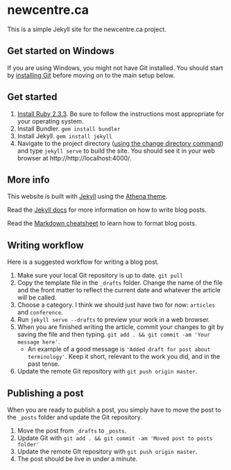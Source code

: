 # newcentre.ca

This is a simple Jekyll site for the newcentre.ca project.

## Get started on Windows

If you are using Windows, you might not have Git installed. You should start by [installing Git](http://www.jamessturtevant.com/posts/5-Ways-to-install-git-on-Windows/) before moving on to the main setup below.

## Get started

1. [Install Ruby 2.3.3](https://www.ruby-lang.org/en/documentation/installation/). Be sure to follow the instructions most appropriate for your operating system.
1. Install Bundler. `gem install bundler`
1. Install Jekyll. `gem install jekyll`
1. Navigate to the project directory ([using the change directory command](http://www.digitalcitizen.life/command-prompt-how-use-basic-commands)) and type `jekyll serve` to build the site. You should see it in your web browser at http://http://localhost:4000/.

## More info

This website is built with [Jekyll](https://jekyllrb.com/) using the [Athena theme](https://github.com/broccolini/athena).

Read the [Jekyll docs](https://jekyllrb.com/) for more information on how to write blog posts.

Read the [Markdown cheatsheet](https://github.com/adam-p/markdown-here/wiki/Markdown-Cheatsheet) to learn how to format blog posts.

## Writing workflow

Here is a suggested workflow for writing a blog post.

1. Make sure your local Git repository is up to date. `git pull`
1. Copy the template file in the `_drafts` folder. Change the name of the file and the front matter to reflect the current date and whatever the article will be called.
1. Choose a category. I think we should just have two for now: `articles` and `conference`.
1. Run `jekyll serve --drafts` to preview your work in a web browser.
1. When you are finished writing the article, commit your changes to git by saving the file and then typing. `git add . && git commit -am 'Your message here'`.
   * An example of a good message is `'Added draft for post about terminology'`. Keep it short, relevant to the work you did, and in the past tense.
1. Update the remote Git repository with `git push origin master`.

## Publishing a post

When you are ready to publish a post, you simply have to move the post to the `_posts` folder and update the Git repository.

1. Move the post from `_drafts` to `_posts`.
1. Update Git with `git add . && git commit -am 'Moved post to posts folder'`
1. Update the remote GIt repository with `git push origin master`.
1. The post should be live in under a minute.
